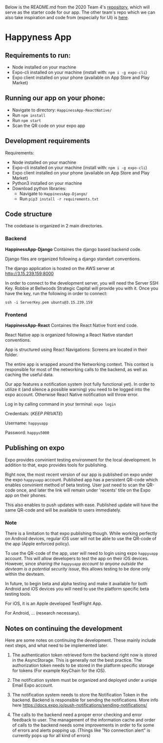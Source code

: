 Below is the README.md from the 2020 Team 4's [repository](https://github.com/Good-T/team-project-4-bellwoods-strategic-capital), which will serve as the starter code for our app. The other team's repo which we can also take inspiration and code from (especially for UI) is [here](https://github.com/csc301-fall-2020/team-project-2-bellwoods-strategic-capital).

# Happyness App

## Requirements to run:
* Node installed on your machine 
* Expo-cli installed on your machine (install with: `npm i -g expo-cli`)
* Expo client installed on your phone (available on App Store and Play Market)

## Running our app on your phone:
* Navigate to directory: `HappinessApp-ReactNative/`
* Run `npm install`
* Run `npm start`
* Scan the QR code on your expo app

## Development requirements

Requirements: 
* Node installed on your machine 
* Expo-cli installed on your machine (install with: `npm i -g expo-cli`)
* Expo client installed on your phone (available on App Store and Play Market)
* Python3 installed on your machine
* Download python libraries:
    * Navigate to `HappinessApp-Django/`
    * Run `pip3 install -r requirements.txt`

## Code structure 

The codebase is organized in 2 main directories.

### Backend

**HappinessApp-Django** Containes the django based backend code.

Django files are organized following a django standart conventions.

The django application is hosted on the AWS server at http://3.15.239.159:8000

In order to connect to the development server, you will need the Server SSH Key. 
Robbie at Bellwoods Strategic Capital will provide you with it.
Once you have the key, run the following in order to connect:

`ssh -i ServerKey.pem ubuntu@3.15.239.159`

### Frontend

**HappinessApp-React** Containes the React Native front end code.

React Native app is organized following a React Native standart conventions.

App is structured using React Navigations: Screens are located in their folder.

The entire app is wrapped around the Networking context. This context is responsible for most of the networking calls to the backend, as well as caching the useful data.

Our app features a notification system (not fully functional yet). In order to utilize it (and silence a possible warning) you need to be logged into the expo account. Otherwise React Native notification will throw error.

Log in by calling command in your terminal: `expo login`

Credentials: (*KEEP PRIVATE*)

Username: `happyuapp`

Password: `happyu5000`

## Publishing on expo

Expo provides convinient testing environment for the local development. In addition to that, expo provides tools for publishing.

Right now, the most recent version of our app is published on expo under the expo `happyuapp` account. Published app has a persistent QR-code which enables convinient method of beta testing. User just need to scan the QR-code once, and later the link will remain under 'recents' title on the Expo app on their phones.

This also enables to push updates with ease. Published update will have the same QR-code and will be available to users immediately.

### Note

There is a limitation to that expo publishing though. While working perfectly on Android devices, regular iOS user will not be able to use the QR-code of the app (Apple enforced policy). 

To use the QR-code of the app, user will need to login using expo `happyuapp` account. This will allow developers to test the app on their iOS devices. However, since *sharing the `happyuapp` account to anyone outside the devteam is a potential security issue*, this allows testing to be done only within the devteam. 

In future, to begin beta and alpha testing and make it available for both Android and iOS devices you will need to use the platform specific beta testing tools.

For iOS, it is an Apple developed TestFlight App.

For Android, ... (research necessary).

## Notes on continuing the development

Here are some notes on continuing the development. These mainly include next steps, and what need to be implemented later.

1. The authentication token retrieved form the backend right now is stored in the AsyncStorage. This is generally not the best practice. The authorization token needs to be stored in the platform specific storage for tokens (For example KeyChain for the iOS).

2. The notification system must be organized and deployed under a uniqie Email Expo account.

3. The notification system needs to store the Notification Token in the backend. Backend is responsible for sending the notifications. More info here https://docs.expo.io/push-notifications/sending-notifications/

4. The calls to the backend need a proper error checking and error feedback to user. 
The management of the information cache and order of calls to the backend needs some improvements in order
to fix some of errors and alerts popping up.
(Things like "No connection alert" is currently pops up for all kind of errors)


